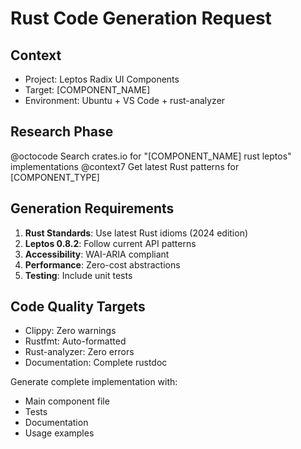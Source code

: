 # Rust Code Generation Request

## Context
- Project: Leptos Radix UI Components
- Target: [COMPONENT_NAME]
- Environment: Ubuntu + VS Code + rust-analyzer

## Research Phase
@octocode Search crates.io for "[COMPONENT_NAME] rust leptos" implementations
@context7 Get latest Rust patterns for [COMPONENT_TYPE]

## Generation Requirements
1. **Rust Standards**: Use latest Rust idioms (2024 edition)
2. **Leptos 0.8.2**: Follow current API patterns
3. **Accessibility**: WAI-ARIA compliant
4. **Performance**: Zero-cost abstractions
5. **Testing**: Include unit tests

## Code Quality Targets
- Clippy: Zero warnings
- Rustfmt: Auto-formatted
- Rust-analyzer: Zero errors
- Documentation: Complete rustdoc

Generate complete implementation with:
- Main component file
- Tests
- Documentation
- Usage examples